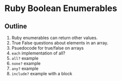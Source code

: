 # Ruby Boolean Enumerables

## Outline

1. Ruby enumerables can return other values.
2. True False questions about elements in an array.
3. Psuedocode for true/false on arrays
4. `each` implementation of all?
5. `all?` example
6. `none?` example
7. `any?` example
8. `include?` example with a block